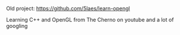 Old project: https://github.com/5laes/learn-opengl

Learning C++ and OpenGL from The Cherno on youtube and a lot of googling
